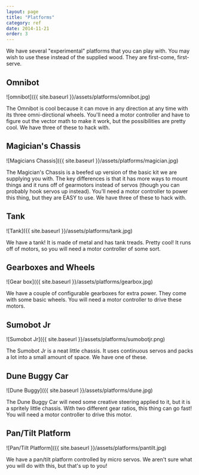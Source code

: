 ```yaml
---
layout: page
title: "Platforms"
category: ref
date: 2014-11-21
order: 3
---
```


We have several "experimental" platforms that you can play with.  You may wish to use these instead of the supplied wood.  They are first-come, first-serve.

## Omnibot
![omnibot]({{ site.baseurl }}/assets/platforms/omnibot.jpg)

The Omnibot is cool because it can move in any direction at any time with its three omni-dirctional wheels.  You'll need a motor controller and have to figure out the vector math to make it work, but the possibilities are pretty cool.  We have three of these to hack with.

## Magician's Chassis
![Magicians Chassis]({{ site.baseurl }}/assets/platforms/magician.jpg)

The Magician's Chassis is a beefed up version of the basic kit we are supplying you with.  The key differences is that it has more ways to mount things and it runs off of gearmotors instead of servos (though you can probably hook servos up instead).  You'll need a motor controller to power this thing, but they are EASY to use.  We have three of these to hack with.

## Tank
![Tank]({{ site.baseurl }}/assets/platforms/tank.jpg)

We have a tank!  It is made of metal and has tank treads.  Pretty cool!  It runs off of motors, so you will need a motor controller of some sort.

## Gearboxes and Wheels
![Gear box]({{ site.baseurl }}/assets/platforms/gearbox.jpg)

We have a couple of configurable gearboxes for extra power.  They come with some basic wheels.  You will need a motor controller to drive these motors.

## Sumobot Jr
![Sumobot Jr]({{ site.baseurl }}/assets/platforms/sumobotjr.png)

The Sumobot Jr is a neat little chassis.  It uses continuous servos and packs a lot into a small amount of space.  We have one of these.

## Dune Buggy Car
![Dune Buggy]({{ site.baseurl }}/assets/platforms/dune.jpg)

The Dune Buggy Car will need some creative steering applied to it, but it is a spritely little chassis.  With two different gear ratios, this thing can go fast!  You will need a motor controller to drive this motor.

## Pan/Tilt Platform
![Pan/Tilt Platform]({{ site.baseurl }}/assets/platforms/pantilt.jpg)

We have a pan/tilt platform controlled by micro servos.  We aren't sure what you will do with this, but that's up to you!
